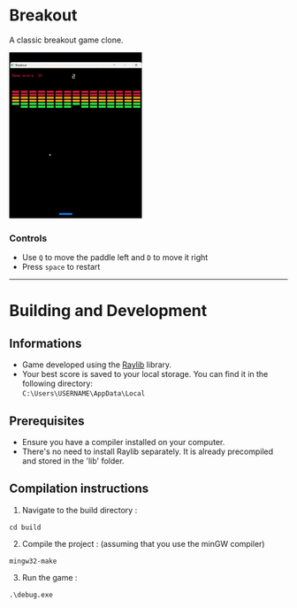 # Breakout

A classic breakout game clone.

![Gameplay](https://github.com/EzTaah/cpp-breakout/blob/main/assets/gameplay.gif)


### Controls
- Use `Q` to move the paddle left and `D` to move it right
- Press `space` to restart

---

# Building and Development

## Informations
- Game developed using the [Raylib](https://www.raylib.com/) library.
- Your best score is saved to your local storage. You can find it in the following directory:  
```C:\Users\USERNAME\AppData\Local```

## Prerequisites
- Ensure you have a compiler installed on your computer.
- There's no need to install Raylib separately. It is already precompiled and stored in the 'lib' folder.

## Compilation instructions

1. Navigate to the build directory : 
```
cd build 
```

2. Compile the project : (assuming that you use the minGW compiler)   
``` 
mingw32-make 
```

3. Run the game :   
```
.\debug.exe
```
